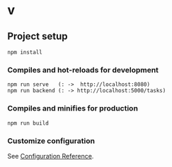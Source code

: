 # v

## Project setup

```
npm install
```

### Compiles and hot-reloads for development

```
npm run serve   (: ->  http://localhost:8080)
npm run backend (: -> http://localhost:5000/tasks)
```

### Compiles and minifies for production

```
npm run build
```

### Customize configuration

See [Configuration Reference](https://cli.vuejs.org/config/).
